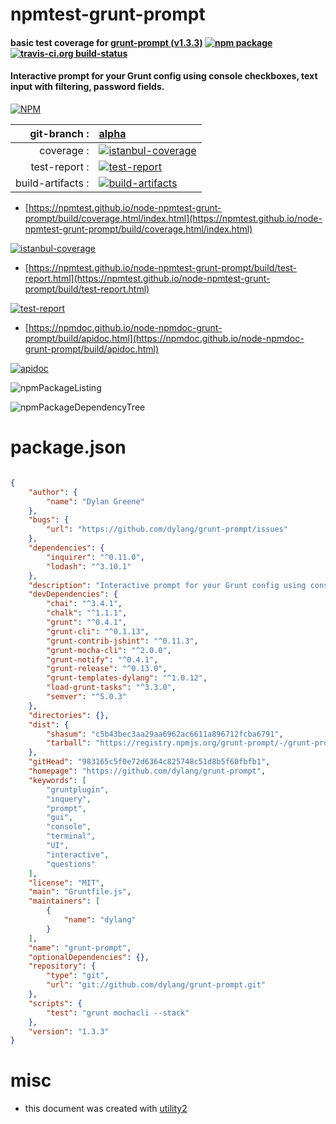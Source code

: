 # npmtest-grunt-prompt

#### basic test coverage for  [grunt-prompt (v1.3.3)](https://github.com/dylang/grunt-prompt)  [![npm package](https://img.shields.io/npm/v/npmtest-grunt-prompt.svg?style=flat-square)](https://www.npmjs.org/package/npmtest-grunt-prompt) [![travis-ci.org build-status](https://api.travis-ci.org/npmtest/node-npmtest-grunt-prompt.svg)](https://travis-ci.org/npmtest/node-npmtest-grunt-prompt)

#### Interactive prompt for your Grunt config using console checkboxes, text input with filtering, password fields.

[![NPM](https://nodei.co/npm/grunt-prompt.png?downloads=true&downloadRank=true&stars=true)](https://www.npmjs.com/package/grunt-prompt)

| git-branch : | [alpha](https://github.com/npmtest/node-npmtest-grunt-prompt/tree/alpha)|
|--:|:--|
| coverage : | [![istanbul-coverage](https://npmtest.github.io/node-npmtest-grunt-prompt/build/coverage.badge.svg)](https://npmtest.github.io/node-npmtest-grunt-prompt/build/coverage.html/index.html)|
| test-report : | [![test-report](https://npmtest.github.io/node-npmtest-grunt-prompt/build/test-report.badge.svg)](https://npmtest.github.io/node-npmtest-grunt-prompt/build/test-report.html)|
| build-artifacts : | [![build-artifacts](https://npmtest.github.io/node-npmtest-grunt-prompt/glyphicons_144_folder_open.png)](https://github.com/npmtest/node-npmtest-grunt-prompt/tree/gh-pages/build)|

- [https://npmtest.github.io/node-npmtest-grunt-prompt/build/coverage.html/index.html](https://npmtest.github.io/node-npmtest-grunt-prompt/build/coverage.html/index.html)

[![istanbul-coverage](https://npmtest.github.io/node-npmtest-grunt-prompt/build/screenCapture.buildCi.browser.%252Ftmp%252Fbuild%252Fcoverage.lib.html.png)](https://npmtest.github.io/node-npmtest-grunt-prompt/build/coverage.html/index.html)

- [https://npmtest.github.io/node-npmtest-grunt-prompt/build/test-report.html](https://npmtest.github.io/node-npmtest-grunt-prompt/build/test-report.html)

[![test-report](https://npmtest.github.io/node-npmtest-grunt-prompt/build/screenCapture.buildCi.browser.%252Ftmp%252Fbuild%252Ftest-report.html.png)](https://npmtest.github.io/node-npmtest-grunt-prompt/build/test-report.html)

- [https://npmdoc.github.io/node-npmdoc-grunt-prompt/build/apidoc.html](https://npmdoc.github.io/node-npmdoc-grunt-prompt/build/apidoc.html)

[![apidoc](https://npmdoc.github.io/node-npmdoc-grunt-prompt/build/screenCapture.buildCi.browser.%252Ftmp%252Fbuild%252Fapidoc.html.png)](https://npmdoc.github.io/node-npmdoc-grunt-prompt/build/apidoc.html)

![npmPackageListing](https://npmtest.github.io/node-npmtest-grunt-prompt/build/screenCapture.npmPackageListing.svg)

![npmPackageDependencyTree](https://npmtest.github.io/node-npmtest-grunt-prompt/build/screenCapture.npmPackageDependencyTree.svg)



# package.json

```json

{
    "author": {
        "name": "Dylan Greene"
    },
    "bugs": {
        "url": "https://github.com/dylang/grunt-prompt/issues"
    },
    "dependencies": {
        "inquirer": "^0.11.0",
        "lodash": "^3.10.1"
    },
    "description": "Interactive prompt for your Grunt config using console checkboxes, text input with filtering, password fields.",
    "devDependencies": {
        "chai": "^3.4.1",
        "chalk": "^1.1.1",
        "grunt": "^0.4.1",
        "grunt-cli": "^0.1.13",
        "grunt-contrib-jshint": "^0.11.3",
        "grunt-mocha-cli": "^2.0.0",
        "grunt-notify": "^0.4.1",
        "grunt-release": "^0.13.0",
        "grunt-templates-dylang": "^1.0.12",
        "load-grunt-tasks": "^3.3.0",
        "semver": "^5.0.3"
    },
    "directories": {},
    "dist": {
        "shasum": "c5b43bec3aa29aa6962ac6611a896712fcba6791",
        "tarball": "https://registry.npmjs.org/grunt-prompt/-/grunt-prompt-1.3.3.tgz"
    },
    "gitHead": "983165c5f0e72d6364c825748c51d8b5f60fbfb1",
    "homepage": "https://github.com/dylang/grunt-prompt",
    "keywords": [
        "gruntplugin",
        "inquery",
        "prompt",
        "gui",
        "console",
        "terminal",
        "UI",
        "interactive",
        "questions"
    ],
    "license": "MIT",
    "main": "Gruntfile.js",
    "maintainers": [
        {
            "name": "dylang"
        }
    ],
    "name": "grunt-prompt",
    "optionalDependencies": {},
    "repository": {
        "type": "git",
        "url": "git://github.com/dylang/grunt-prompt.git"
    },
    "scripts": {
        "test": "grunt mochacli --stack"
    },
    "version": "1.3.3"
}
```



# misc
- this document was created with [utility2](https://github.com/kaizhu256/node-utility2)
